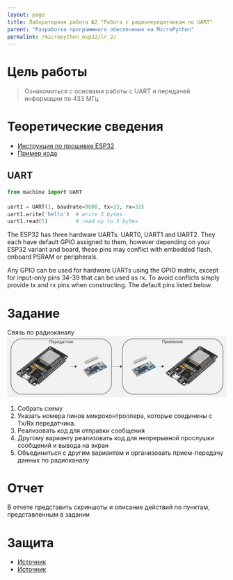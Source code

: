 ```yaml
---
layout: page
title: Лабораторная работа №2 "Работа с радиопередатчиком по UART"
parent: "Разработка программного обеспечения на MicroPython"
permalink: /micropython_esp32/lr_2/
---
```


# Цель работы
> Ознакомиться с основами работы с UART и передачей информации по 433 МГц

# Теоретические сведения
* [Инструкция по прошивке ESP32](../../docs/firmware.md)
* [Пример кода](../../examples/example_2.md)

## UART
```python
from machine import UART

uart1 = UART(1, baudrate=9600, tx=33, rx=32)
uart1.write('hello')  # write 5 bytes
uart1.read(5)         # read up to 5 bytes
```

The ESP32 has three hardware UARTs: UART0, UART1 and UART2. They each have default GPIO assigned to them, 
however depending on your ESP32 variant and board, these pins may conflict with embedded flash, 
onboard PSRAM or peripherals.

Any GPIO can be used for hardware UARTs using the GPIO matrix, except for input-only pins 34-39 that can be used as rx. 
To avoid conflicts simply provide tx and rx pins when constructing. The default pins listed below.

# Задание
Связь по радиоканалу
![](../../static/433.jpg)

1. Собрать схему
2. Указать номера пинов микроконтроллера, которые соединены с Tx/Rx передатчика.
3. Реализовать код для отправки сообщения
4. Другому варианту реализовать код для непрерывной прослушки сообщений и вывода на экран
5. Объединиться с другим вариантом и организовать прием-передачу данных по радиоканалу

# Отчет
В отчете представить скриншоты и описание действий по пунктам, представленным в задании

# Защита
* [Источник](https://www.ru-ebyte.com/news/514)
* [Источник](https://radiocom.su/information/artikles/?433-868mhz)